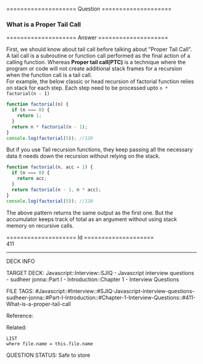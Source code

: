 ==================== Question ====================  

### What is a Proper Tail Call  

==================== Answer ====================  

First, we should know about tail call before talking about "Proper Tail Call". A
tail call is a subroutine or function call performed as the final action of a
calling function. Whereas **Proper tail call(PTC)** is a technique where the
program or code will not create additional stack frames for a recursion when the
function call is a tail call.  
For example, the below classic or head recursion of factorial function relies on
stack for each step. Each step need to be processed upto `n * factorial(n - 1)`

```javascript
function factorial(n) {
  if (n === 0) {
    return 1;
  }
  return n * factorial(n - 1);
}
console.log(factorial(5)); //120
```

But if you use Tail recursion functions, they keep passing all the necessary
data it needs down the recursion without relying on the stack.

```javascript
function factorial(n, acc = 1) {
  if (n === 0) {
    return acc;
  }
  return factorial(n - 1, n * acc);
}
console.log(factorial(5)); //120
```

The above pattern returns the same output as the first one. But the accumulator
keeps track of total as an argument without using stack memory on recursive
calls.

==================== Id ====================  
411

---

DECK INFO

TARGET DECK: Javascript::Interview::SJIQ - Javascript interview questions - sudheer jonna::Part I - Introduction::Chapter 1 - Interview Questions

FILE TAGS: #Javascript::#Interview::#SJIQ-Javascript-interview-questions-sudheer-jonna::#Part-I-Introduction::#Chapter-1-Interview-Questions::#411-What-is-a-proper-tail-call

Reference:

Related:

```dataview
LIST
where file.name = this.file.name
```

QUESTION STATUS: Safe to store
